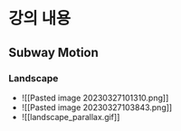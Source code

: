 # 강의 내용

## Subway Motion

### Landscape
- ![[Pasted image 20230327101310.png]]
- ![[Pasted image 20230327103843.png]]
- ![[landscape_parallax.gif]]

